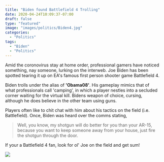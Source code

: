 ```yaml
---
title: "Biden found Battlefield 4 Trolling"
date: 2020-04-24T10:09:37-07:00
draft: false
type: "featured"
image: "images/politics/Biden4.jpg"
categories: 
  - "Politics"
tags:
  - "Biden"
  - "Politics"
---
```


Amid the coronovirus stay at home order, professional gamers have noticed something, nay someone, lurking on the interweb. Joe Biden has been spotted tearing it up on EA's famous first person shooter game Battlefield 4.

Biden trolls under the alias of **'Obama08'**. His gameplay mimics that of what professionals call 'camping', in which a player nestles into a secluded corner waiting for the virtual kill. Bidens weapon of choice, cursing, although he does believe in the other team using guns.

Players often like to chit chat with him about his tactics on the field (i.e. Battlefield). Once, Biden was heard over the comms stating, 
> Well, you know, my shotgun will do better for you than your AR-15, because you want to keep someone away from your house, just fire the shotgun through the door.

If your a Battlefield 4 fan, look for ol' Joe on the field and get sum!

![](../../../images/politics/BidenMeme.jpg)